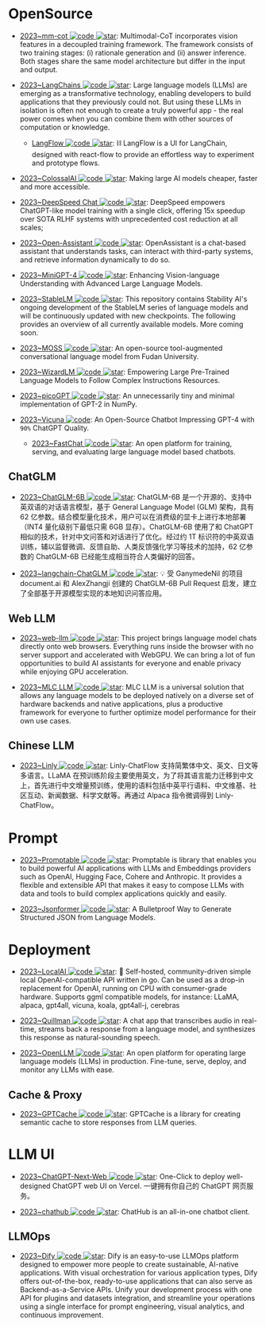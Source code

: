 # OpenSource

- [2023~mm-cot ![code](https://ng-tech.icu/assets/code.svg) ![star](https://img.shields.io/github/stars/amazon-science/mm-cot)](https://github.com/amazon-science/mm-cot): Multimodal-CoT incorporates vision features in a decoupled training framework. The framework consists of two training stages: (i) rationale generation and (ii) answer inference. Both stages share the same model architecture but differ in the input and output.

- [2023~LangChains ![code](https://ng-tech.icu/assets/code.svg) ![star](https://img.shields.io/github/stars/hwchase17/langchain)](https://github.com/hwchase17/langchain): Large language models (LLMs) are emerging as a transformative technology, enabling developers to build applications that they previously could not. But using these LLMs in isolation is often not enough to create a truly powerful app - the real power comes when you can combine them with other sources of computation or knowledge.

  - [LangFlow ![code](https://ng-tech.icu/assets/code.svg) ![star](https://img.shields.io/github/stars/logspace-ai/langflow)](https://github.com/logspace-ai/langflow): ⛓️ LangFlow is a UI for LangChain, designed with react-flow to provide an effortless way to experiment and prototype flows.

- [2023~ColossalAI ![code](https://ng-tech.icu/assets/code.svg) ![star](https://img.shields.io/github/stars/hpcaitech/ColossalAI)](https://github.com/hpcaitech/ColossalAI): Making large AI models cheaper, faster and more accessible.

- [2023~DeepSpeed Chat ![code](https://ng-tech.icu/assets/code.svg) ![star](https://img.shields.io/github/stars/microsoft/DeepSpeed)](https://github.com/microsoft/DeepSpeed): DeepSpeed empowers ChatGPT-like model training with a single click, offering 15x speedup over SOTA RLHF systems with unprecedented cost reduction at all scales;

- [2023~Open-Assistant ![code](https://ng-tech.icu/assets/code.svg) ![star](https://img.shields.io/github/stars/LAION-AI/Open-Assistant)](https://github.com/LAION-AI/Open-Assistant): OpenAssistant is a chat-based assistant that understands tasks, can interact with third-party systems, and retrieve information dynamically to do so.

- [2023~MiniGPT-4 ![code](https://ng-tech.icu/assets/code.svg) ![star](https://img.shields.io/github/stars/Vision-CAIR/MiniGPT-4)](https://github.com/Vision-CAIR/MiniGPT-4): Enhancing Vision-language Understanding with Advanced Large Language Models.

- [2023~StableLM ![code](https://ng-tech.icu/assets/code.svg) ![star](https://img.shields.io/github/stars/Stability-AI/StableLM)](https://github.com/Stability-AI/StableLM): This repository contains Stability AI's ongoing development of the StableLM series of language models and will be continuously updated with new checkpoints. The following provides an overview of all currently available models. More coming soon.

- [2023~MOSS ![code](https://ng-tech.icu/assets/code.svg) ![star](https://img.shields.io/github/stars/OpenLMLab/MOSS)](https://github.com/OpenLMLab/MOSS): An open-source tool-augmented conversational language model from Fudan University.

- [2023~WizardLM ![code](https://ng-tech.icu/assets/code.svg) ![star](https://img.shields.io/github/stars/nlpxucan/WizardLM)](https://github.com/nlpxucan/WizardLM): Empowering Large Pre-Trained Language Models to Follow Complex Instructions Resources.

- [2023~picoGPT ![code](https://ng-tech.icu/assets/code.svg) ![star](https://img.shields.io/github/stars/jaymody/picoGPT)](https://github.com/jaymody/picoGPT): An unnecessarily tiny and minimal implementation of GPT-2 in NumPy.

- [2023~Vicuna ![code](https://ng-tech.icu/assets/code.svg)](https://vicuna.lmsys.org/): An Open-Source Chatbot Impressing GPT-4 with `90%` ChatGPT Quality.
  - [2023~FastChat ![code](https://ng-tech.icu/assets/code.svg) ![star](https://img.shields.io/github/stars/lm-sys/FastChat)](https://github.com/lm-sys/FastChat): An open platform for training, serving, and evaluating large language model based chatbots.

## ChatGLM

- [2023~ChatGLM-6B ![code](https://ng-tech.icu/assets/code.svg) ![star](https://img.shields.io/github/stars/THUDM/ChatGLM-6B)](https://github.com/THUDM/ChatGLM-6B): ChatGLM-6B 是一个开源的、支持中英双语的对话语言模型，基于 General Language Model (GLM) 架构，具有 62 亿参数。结合模型量化技术，用户可以在消费级的显卡上进行本地部署（INT4 量化级别下最低只需 6GB 显存）。ChatGLM-6B 使用了和 ChatGPT 相似的技术，针对中文问答和对话进行了优化。经过约 1T 标识符的中英双语训练，辅以监督微调、反馈自助、人类反馈强化学习等技术的加持，62 亿参数的 ChatGLM-6B 已经能生成相当符合人类偏好的回答。

- [2023~langchain-ChatGLM ![code](https://ng-tech.icu/assets/code.svg) ![star](https://img.shields.io/github/stars/imClumsyPanda/langchain-ChatGLM)](https://github.com/imClumsyPanda/langchain-ChatGLM): 💡 受 GanymedeNil 的项目 document.ai 和 AlexZhangji 创建的 ChatGLM-6B Pull Request 启发，建立了全部基于开源模型实现的本地知识问答应用。

## Web LLM

- [2023~web-llm ![code](https://ng-tech.icu/assets/code.svg) ![star](https://img.shields.io/github/stars/mlc-ai/web-llm)](https://github.com/mlc-ai/web-llm): This project brings language model chats directly onto web browsers. Everything runs inside the browser with no server support and accelerated with WebGPU. We can bring a lot of fun opportunities to build AI assistants for everyone and enable privacy while enjoying GPU acceleration.

- [2023~MLC LLM ![code](https://ng-tech.icu/assets/code.svg) ![star](https://img.shields.io/github/stars/mlc-ai/mlc-llm)](https://github.com/mlc-ai/mlc-llm): MLC LLM is a universal solution that allows any language models to be deployed natively on a diverse set of hardware backends and native applications, plus a productive framework for everyone to further optimize model performance for their own use cases.

## Chinese LLM

- [2023~Linly ![code](https://ng-tech.icu/assets/code.svg) ![star](https://img.shields.io/github/stars/CVI-SZU/Linly)](https://github.com/CVI-SZU/Linly): Linly-ChatFlow 支持简繁体中文、英文、日文等多语言。LLaMA 在预训练阶段主要使用英文，为了将其语言能力迁移到中文上，首先进行中文增量预训练，使用的语料包括中英平行语料、中文维基、社区互动、新闻数据、科学文献等。再通过 Alpaca 指令微调得到 Linly-ChatFlow。

# Prompt

- [2023~Promptable ![code](https://ng-tech.icu/assets/code.svg) ![star](https://img.shields.io/github/stars/cfortuner/promptable)](https://github.com/cfortuner/promptable): Promptable is library that enables you to build powerful AI applications with LLMs and Embeddings providers such as OpenAI, Hugging Face, Cohere and Anthropic. It provides a flexible and extensible API that makes it easy to compose LLMs with data and tools to build complex applications quickly and easily.

- [2023~Jsonformer ![code](https://ng-tech.icu/assets/code.svg) ![star](https://img.shields.io/github/stars/1rgs/jsonformer)](https://github.com/1rgs/jsonformer): A Bulletproof Way to Generate Structured JSON from Language Models.

# Deployment

- [2023~LocalAI ![code](https://ng-tech.icu/assets/code.svg) ![star](https://img.shields.io/github/stars/go-skynet/LocalAI)](https://github.com/go-skynet/LocalAI): 🤖 Self-hosted, community-driven simple local OpenAI-compatible API written in go. Can be used as a drop-in replacement for OpenAI, running on CPU with consumer-grade hardware. Supports ggml compatible models, for instance: LLaMA, alpaca, gpt4all, vicuna, koala, gpt4all-j, cerebras

- [2023~Quillman ![code](https://ng-tech.icu/assets/code.svg) ![star](https://img.shields.io/github/stars/modal-labs/quillman)](https://github.com/modal-labs/quillman): A chat app that transcribes audio in real-time, streams back a response from a language model, and synthesizes this response as natural-sounding speech.

- [2023~OpenLLM ![code](https://ng-tech.icu/assets/code.svg) ![star](https://img.shields.io/github/stars/bentoml/OpenLLM)](https://github.com/bentoml/OpenLLM): An open platform for operating large language models (LLMs) in production. Fine-tune, serve, deploy, and monitor any LLMs with ease.

## Cache & Proxy

- [2023~GPTCache ![code](https://ng-tech.icu/assets/code.svg) ![star](https://img.shields.io/github/stars/zilliztech/GPTCache)](https://github.com/zilliztech/GPTCache): GPTCache is a library for creating semantic cache to store responses from LLM queries.

# LLM UI

- [2023~ChatGPT-Next-Web ![code](https://ng-tech.icu/assets/code.svg) ![star](https://img.shields.io/github/stars/Yidadaa/ChatGPT-Next-Web)](https://github.com/Yidadaa/ChatGPT-Next-Web): One-Click to deploy well-designed ChatGPT web UI on Vercel. 一键拥有你自己的 ChatGPT 网页服务。

- [2023~chathub ![code](https://ng-tech.icu/assets/code.svg) ![star](https://img.shields.io/github/stars/chathub-dev/chathub)](https://github.com/chathub-dev/chathub): ChatHub is an all-in-one chatbot client.

## LLMOps

- [2023~Dify ![code](https://ng-tech.icu/assets/code.svg) ![star](https://img.shields.io/github/stars/langgenius/dify)](https://github.com/langgenius/dify): Dify is an easy-to-use LLMOps platform designed to empower more people to create sustainable, AI-native applications. With visual orchestration for various application types, Dify offers out-of-the-box, ready-to-use applications that can also serve as Backend-as-a-Service APIs. Unify your development process with one API for plugins and datasets integration, and streamline your operations using a single interface for prompt engineering, visual analytics, and continuous improvement.
